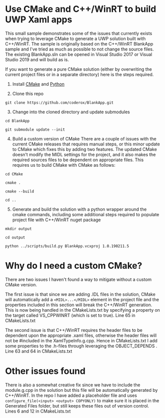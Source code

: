 # Use CMake and C++/WinRT to build UWP Xaml apps

This small sample demonstrates some of the issues that currently exists when trying to leverage CMake to generate a UWP solution built with C++/WinRT. The sample is originally based on the C++/WinRT BlankApp sample and I've tried as much as possible to not change the source files. The existing BlankApp.sln can be opened in Visual Studio 2017 or Visual Studio 2019 and will build as is.

If you want to generate a pure CMake solution (either by overwriting the current project files or in a separate directory) here is the steps required.

1. Install [CMake](https://cmake.org) and [Python](https://www.python.org)

2. Clone this repo

`git clone https://github.com/coderox/BlankApp.git`

3. Change into the cloned directory and update submodules

`cd BlankApp`

`git submodule update --init`

4. Build a custom version of CMake
There are a couple of issues with the current CMake releases that requires manual steps, or this minor update to CMake which fixes this by adding two features. The updated CMake doesn't modify the MIDL settings for the project, and it also makes the required sources files to be dependent on appropriate files. This requires us to build CMake with CMake as follows:

`cd CMake`

`cmake .`

`cmake --build`

`cd ..`

5. Generate and build the solution with a python wrapper around the cmake commands, including some additional steps required to populate project file with C++/WinRT nuget package

`mkdir output`

`cd output`

`python ../scripts/build.py BlankApp.vcxproj 1.0.190211.5`

# Why do I need a custom CMake?
There are two issues I haven't found a way to mitigate without a custom CMake version.

The first issue is that since we are adding .IDL files in the solution, CMake will automatically add a `<MIDL>...</MIDL>` element in the project file and the properties included in this section will break the C++/WinRT generation. This is now being handled in the CMakeLists.txt by specifying a property on the target called VS_CPPWINRT (which is set to true). Line 65 in CMakeLists.txt

The second issue is that C++/WinRT requires the header files to be dependent upon the appropriate .xaml files, otherwise the header files will not be #included in the XamlTypeInfo.g.cpp. Hence in CMakeLists.txt I add some properties to the .h-files through leveraging the OBJECT_DEPENDS . Line 63 and 64 in CMakeLists.txt

# Other issues found
There is also a somewhat creative fix since we have to include the module.g.cpp in the solution but this file will be automatically generated by C++/WinRT. In the repo I have added a placeholder file and uses `configure_file(<input> <output> COPYONLY)` to make sure it is placed in the Generated Files folder, but still keeps these files out of version control. Lines 6 and 12 in CMakeLists.txt